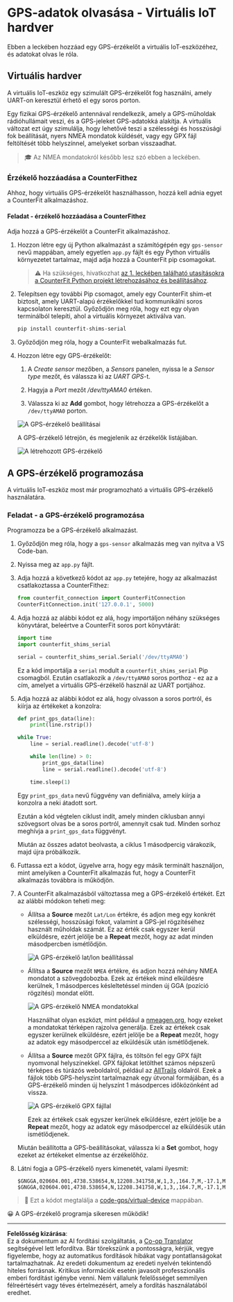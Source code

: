 <!--
CO_OP_TRANSLATOR_METADATA:
{
  "original_hash": "64f18a8f8aaa1fef5e7320e0992d8b3a",
  "translation_date": "2025-08-27T21:43:09+00:00",
  "source_file": "3-transport/lessons/1-location-tracking/virtual-device-gps-sensor.md",
  "language_code": "hu"
}
-->
# GPS-adatok olvasása - Virtuális IoT hardver

Ebben a leckében hozzáad egy GPS-érzékelőt a virtuális IoT-eszközéhez, és adatokat olvas le róla.

## Virtuális hardver

A virtuális IoT-eszköz egy szimulált GPS-érzékelőt fog használni, amely UART-on keresztül érhető el egy soros porton.

Egy fizikai GPS-érzékelő antennával rendelkezik, amely a GPS-műholdak rádióhullámait veszi, és a GPS-jeleket GPS-adatokká alakítja. A virtuális változat ezt úgy szimulálja, hogy lehetővé teszi a szélességi és hosszúsági fok beállítását, nyers NMEA mondatok küldését, vagy egy GPX fájl feltöltését több helyszínnel, amelyeket sorban visszaadhat.

> 🎓 Az NMEA mondatokról később lesz szó ebben a leckében.

### Érzékelő hozzáadása a CounterFithez

Ahhoz, hogy virtuális GPS-érzékelőt használhasson, hozzá kell adnia egyet a CounterFit alkalmazáshoz.

#### Feladat - érzékelő hozzáadása a CounterFithez

Adja hozzá a GPS-érzékelőt a CounterFit alkalmazáshoz.

1. Hozzon létre egy új Python alkalmazást a számítógépén egy `gps-sensor` nevű mappában, amely egyetlen `app.py` fájlt és egy Python virtuális környezetet tartalmaz, majd adja hozzá a CounterFit pip csomagokat.

    > ⚠️ Ha szükséges, hivatkozhat [az 1. leckében található utasításokra a CounterFit Python projekt létrehozásához és beállításához](../../../1-getting-started/lessons/1-introduction-to-iot/virtual-device.md).

1. Telepítsen egy további Pip csomagot, amely egy CounterFit shim-et biztosít, amely UART-alapú érzékelőkkel tud kommunikálni soros kapcsolaton keresztül. Győződjön meg róla, hogy ezt egy olyan terminálból telepíti, ahol a virtuális környezet aktiválva van.

    ```sh
    pip install counterfit-shims-serial
    ```

1. Győződjön meg róla, hogy a CounterFit webalkalmazás fut.

1. Hozzon létre egy GPS-érzékelőt:

    1. A *Create sensor* mezőben, a *Sensors* panelen, nyissa le a *Sensor type* mezőt, és válassza ki az *UART GPS*-t.

    1. Hagyja a *Port* mezőt */dev/ttyAMA0* értéken.

    1. Válassza ki az **Add** gombot, hogy létrehozza a GPS-érzékelőt a `/dev/ttyAMA0` porton.

    ![A GPS-érzékelő beállításai](../../../../../translated_images/counterfit-create-gps-sensor.6385dc9357d85ad1d47b4abb2525e7651fd498917d25eefc5a72feab09eedc70.hu.png)

    A GPS-érzékelő létrejön, és megjelenik az érzékelők listájában.

    ![A létrehozott GPS-érzékelő](../../../../../translated_images/counterfit-gps-sensor.3fbb15af0a5367566f2f11324ef5a6f30861cdf2b497071a5e002b7aa473550e.hu.png)

## A GPS-érzékelő programozása

A virtuális IoT-eszköz most már programozható a virtuális GPS-érzékelő használatára.

### Feladat - a GPS-érzékelő programozása

Programozza be a GPS-érzékelő alkalmazást.

1. Győződjön meg róla, hogy a `gps-sensor` alkalmazás meg van nyitva a VS Code-ban.

1. Nyissa meg az `app.py` fájlt.

1. Adja hozzá a következő kódot az `app.py` tetejére, hogy az alkalmazást csatlakoztassa a CounterFithez:

    ```python
    from counterfit_connection import CounterFitConnection
    CounterFitConnection.init('127.0.0.1', 5000)
    ```

1. Adja hozzá az alábbi kódot ez alá, hogy importáljon néhány szükséges könyvtárat, beleértve a CounterFit soros port könyvtárát:

    ```python
    import time
    import counterfit_shims_serial
    
    serial = counterfit_shims_serial.Serial('/dev/ttyAMA0')
    ```

    Ez a kód importálja a `serial` modult a `counterfit_shims_serial` Pip csomagból. Ezután csatlakozik a `/dev/ttyAMA0` soros porthoz - ez az a cím, amelyet a virtuális GPS-érzékelő használ az UART portjához.

1. Adja hozzá az alábbi kódot ez alá, hogy olvasson a soros portról, és kiírja az értékeket a konzolra:

    ```python
    def print_gps_data(line):
        print(line.rstrip())
    
    while True:
        line = serial.readline().decode('utf-8')
    
        while len(line) > 0:
            print_gps_data(line)
            line = serial.readline().decode('utf-8')
    
        time.sleep(1)
    ```

    Egy `print_gps_data` nevű függvény van definiálva, amely kiírja a konzolra a neki átadott sort.

    Ezután a kód végtelen ciklust indít, amely minden ciklusban annyi szövegsort olvas be a soros portról, amennyit csak tud. Minden sorhoz meghívja a `print_gps_data` függvényt.

    Miután az összes adatot beolvasta, a ciklus 1 másodpercig várakozik, majd újra próbálkozik.

1. Futtassa ezt a kódot, ügyelve arra, hogy egy másik terminált használjon, mint amelyiken a CounterFit alkalmazás fut, hogy a CounterFit alkalmazás továbbra is működjön.

1. A CounterFit alkalmazásból változtassa meg a GPS-érzékelő értékét. Ezt az alábbi módokon teheti meg:

    * Állítsa a **Source** mezőt `Lat/Lon` értékre, és adjon meg egy konkrét szélességi, hosszúsági fokot, valamint a GPS-jel rögzítéséhez használt műholdak számát. Ez az érték csak egyszer kerül elküldésre, ezért jelölje be a **Repeat** mezőt, hogy az adat minden másodpercben ismétlődjön.

      ![A GPS-érzékelő lat/lon beállítással](../../../../../translated_images/counterfit-gps-sensor-latlon.008c867d75464fbe7f84107cc57040df565ac07cb57d2f21db37d087d470197d.hu.png)

    * Állítsa a **Source** mezőt `NMEA` értékre, és adjon hozzá néhány NMEA mondatot a szövegdobozba. Ezek az értékek mind elküldésre kerülnek, 1 másodperces késleltetéssel minden új GGA (pozíció rögzítési) mondat előtt.

      ![A GPS-érzékelő NMEA mondatokkal](../../../../../translated_images/counterfit-gps-sensor-nmea.c62eea442171e17e19528b051b104cfcecdc9cd18db7bc72920f29821ae63f73.hu.png)

      Használhat olyan eszközt, mint például a [nmeagen.org](https://www.nmeagen.org), hogy ezeket a mondatokat térképen rajzolva generálja. Ezek az értékek csak egyszer kerülnek elküldésre, ezért jelölje be a **Repeat** mezőt, hogy az adatok egy másodperccel az elküldésük után ismétlődjenek.

    * Állítsa a **Source** mezőt GPX fájlra, és töltsön fel egy GPX fájlt nyomvonal helyszínekkel. GPX fájlokat letölthet számos népszerű térképes és túrázós weboldalról, például az [AllTrails](https://www.alltrails.com/) oldalról. Ezek a fájlok több GPS-helyszínt tartalmaznak egy útvonal formájában, és a GPS-érzékelő minden új helyszínt 1 másodperces időközönként ad vissza.

      ![A GPS-érzékelő GPX fájllal](../../../../../translated_images/counterfit-gps-sensor-gpxfile.8310b063ce8a425ccc8ebeec8306aeac5e8e55207f007d52c6e1194432a70cd9.hu.png)

      Ezek az értékek csak egyszer kerülnek elküldésre, ezért jelölje be a **Repeat** mezőt, hogy az adatok egy másodperccel az elküldésük után ismétlődjenek.

    Miután beállította a GPS-beállításokat, válassza ki a **Set** gombot, hogy ezeket az értékeket elmentse az érzékelőhöz.

1. Látni fogja a GPS-érzékelő nyers kimenetét, valami ilyesmit:

    ```output
    $GNGGA,020604.001,4738.538654,N,12208.341758,W,1,3,,164.7,M,-17.1,M,,*67
    $GNGGA,020604.001,4738.538654,N,12208.341758,W,1,3,,164.7,M,-17.1,M,,*67
    ```

> 💁 Ezt a kódot megtalálja a [code-gps/virtual-device](../../../../../3-transport/lessons/1-location-tracking/code-gps/virtual-device) mappában.

😀 A GPS-érzékelő programja sikeresen működik!

---

**Felelősség kizárása**:  
Ez a dokumentum az AI fordítási szolgáltatás, a [Co-op Translator](https://github.com/Azure/co-op-translator) segítségével lett lefordítva. Bár törekszünk a pontosságra, kérjük, vegye figyelembe, hogy az automatikus fordítások hibákat vagy pontatlanságokat tartalmazhatnak. Az eredeti dokumentum az eredeti nyelvén tekintendő hiteles forrásnak. Kritikus információk esetén javasolt professzionális emberi fordítást igénybe venni. Nem vállalunk felelősséget semmilyen félreértésért vagy téves értelmezésért, amely a fordítás használatából eredhet.